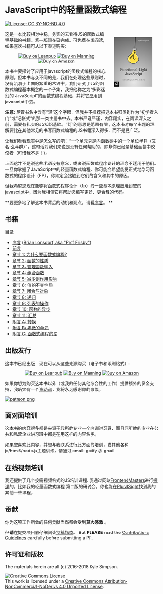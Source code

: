 # JavaScript中的轻量函数式编程

[![License: CC BY-NC-ND 4.0](https://img.shields.io/badge/License-CC%20BY--NC--ND%204.0-blue.svg)](http://creativecommons.org/licenses/by-nc-nd/4.0/)

<a href="http://fljsbook.com"><img src="manuscript/images/marketing/front-cover-small.png" width="25%" align="right" hspace="20" vspace="20" title="Functional-Light JavaScript" alt="Book Cover"></a>

这是一本比较相对中稳，务实的去看待JS的函数式编程基础的书籍。第一版现在已完成。可免费在线阅读, 如果喜欢书籍可从以下渠道购买:

<p align="center">
    <a href="http://fljsbook.com"><img src="https://img.shields.io/badge/Buy-Leanpub-yellow.svg" title="Buy on Leanpub" alt="Buy on Leanpub"></a> <a href="http://manning.fljsbook.com"><img src="https://img.shields.io/badge/Buy-Manning-yellow.svg" title="Buy on Manning" alt="Buy on Manning"></a> <a href="http://amazon.fljsbook.com"><img src="https://img.shields.io/badge/Buy-Amazon-yellow.svg" title="Buy on Amazon" alt="Buy on Amazon"></a>
</p>

本书主要探讨了应用于javascript的函数式编程的核心原则。但本书与众不同的是，我们在处理这些原则时，没有沉溺于上面的繁重的术语中。我们研究了JS的函数式编程基本概念的一个子集，我把他称之为“多彩迷幻的 JavaScript”的函数式编程基础，并将它应用到javascript中去。

**注意:** 尽管书名中含有“轻”这个字眼，但我并不推荐把这本书归类到作为“初学者入门”或“记帐式”的那一类主题书中去。本书严谨严谨，内容翔实，在阅读深入之前，需要有扎实的JS知识基础。“灯”的意思是范围有限；这本书对每个主题的理解要比在其他常见的书写函数式编程的JS书籍深入得多，而不是更广泛。

让我们看看现实中是怎么写的吧：“一个单元只是内函数类中的一个单位半群（又名:幺半群）”，这句话对我们来说是没有任何帮助的，除非你已经是基础函数中佼佼者（可惜我不是！）。

上面这并不是说这些术语没有意义，或者说函数式程序设计的理念不适用于他们。一旦你掌握了JavaScript中的轻量函数式编程，你可能会希望能更正式地学习函数式的程序设计（FP），你肯定会接触到它们的含义和其中的原因。

但我希望您现在能够将函数式程序设计（fp）的一些基本原理应用到您的javascript中，因为我相信它将帮助您编写更好、更合理的代码。

**要更多地了解这本书背后的动机和观点，请看[序言](manuscript/preface.md)。 **

## 书籍

[目录](manuscript/README.md/#table-of-contents)

* [序言](manuscript/foreword.md/#foreword) ([Brian Lonsdorf, aka "Prof Frisby"](https://twitter.com/DrBoolean))
* [前言](manuscript/preface.md/#preface)
* [章节 1: 为什么要函数式编程?](manuscript/ch1.md/#chapter-1-why-functional-programming)
* [章节 2: 函数的性质](manuscript/ch2.md/#chapter-2-the-nature-of-functions)
* [章节 3: 管理函数输入](manuscript/ch3.md/#chapter-3-managing-function-inputs)
* [章节 4: 组合函数](manuscript/ch4.md/#chapter-4-composing-functions)
* [章节 5: 减少副作用影响](manuscript/ch5.md/#chapter-5-reducing-side-effects)
* [章节 6: 值的不变性质](manuscript/ch6.md/#chapter-6-value-immutability)
* [章节 7: 闭合与对象](manuscript/ch7.md/#chapter-7-closure-vs-object)
* [章节 8: 递归](manuscript/ch8.md/#chapter-8-recursion)
* [章节 9: 列表的操作](manuscript/ch9.md/#chapter-9-list-operations)
* [章节 10: 函数的异步](manuscript/ch10.md/#chapter-10-functional-async)
* [章节 11: 汇总](manuscript/ch11.md/#chapter-11-putting-it-all-together)
* [附言 A: 转换](manuscript/apA.md/#appendix-a-transducing)
* [附言 B: 卑微的单元](manuscript/apB.md/#appendix-b-the-humble-monad)
* [附言 C: 函数式编程的库](manuscript/apC.md/#appendix-c-fp-libraries)

## 出版发行

这本书已经出版，现在可以从这些来源购买（电子书和印刷格式）:

<p align="center">
    <a href="http://fljsbook.com"><img src="https://img.shields.io/badge/Buy-Leanpub-yellow.svg" title="Buy on Leanpub" alt="Buy on Leanpub"></a> <a href="http://manning.fljsbook.com"><img src="https://img.shields.io/badge/Buy-Manning-yellow.svg" title="Buy on Manning" alt="Buy on Manning"></a> <a href="http://amazon.fljsbook.com"><img src="https://img.shields.io/badge/Buy-Amazon-yellow.svg" title="Buy on Amazon" alt="Buy on Amazon"></a>
</p>

如果你想为购买这本书以外（或我的任何其他综合性的工作）提供额外的资金支持，我确实有一个[资助点](https://www.patreon.com/getify)，我将永远感谢你的慷慨。

<a href="https://www.patreon.com/getify">[![patreon.png](https://c5.patreon.com/external/logo/become_a_patron_button.png)](https://www.patreon.com/getify)</a>

## 面对面培训

这本书的内容很多都是来源于我所教专业一个培训讲习班，而且我所教的专业在公共和私营企业讲习班中都是在用这样的内容名字。


如果您喜欢此内容，并想与我联系进行此方面的培训，或其他各种js/html5/node.js主题训练，请通过 email: getify @ gmail

## 在线视频培训

我还提供了几个按需视频格式的JS培训课程. 我通过网站[FrontendMasters](https://FrontendMasters.com)进行[授课](https://FrontendMasters.com/teachers/kyle-simpson)的，比如我的轻量函数式编程 第二版的研讨会。你也能在[PluralSight](https://www.pluralsight.com/search?q=kyle%20simpson&categories=all)找到我的其他一些课程。


## 贡献

你为这项工作所做的任何贡献当然都会受到**莫大感激** 。

但**请**在提交项目前仔细阅读[投稿指南](CONTRIBUTING.md)。
But **PLEASE** read the [Contributions Guidelines](CONTRIBUTING.md) carefully before submitting a PR.

## 许可证和版权

The materials herein are all (c) 2016-2018 Kyle Simpson.

<a rel="license" href="http://creativecommons.org/licenses/by-nc-nd/4.0/"><img alt="Creative Commons License" style="border-width:0" src="https://i.creativecommons.org/l/by-nc-nd/4.0/88x31.png" /></a><br />This work is licensed under a <a rel="license" href="http://creativecommons.org/licenses/by-nc-nd/4.0/">Creative Commons Attribution-NonCommercial-NoDerivs 4.0 Unported License</a>.

